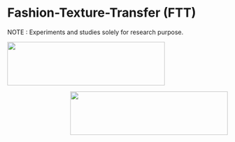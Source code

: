 # Fashion-Texture-Transfer (FTT)
NOTE : Experiments and studies solely for research purpose.

<p align="left">
  <img width="360" height="100" src="https://github.com/anish9/Fashion-Transfer/blob/main/viz/res01.png">
</p>
<p align="right">
  <img width="360" height="100" src="https://github.com/anish9/Fashion-Transfer/blob/main/viz/res02.png">
</p>
